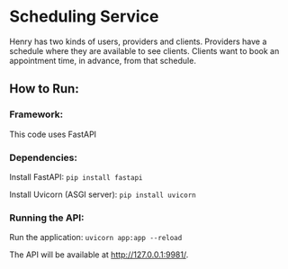 # Scheduling Service
Henry has two kinds of users, providers and clients. Providers have a schedule where they are available to see clients. Clients want to book an appointment time, in advance, from that schedule.

## How to Run:
### Framework: 
This code uses FastAPI

### Dependencies:
Install FastAPI: `pip install fastapi`

Install Uvicorn (ASGI server): `pip install uvicorn`

### Running the API:

Run the application: `uvicorn app:app --reload`

The API will be available at http://127.0.0.1:9981/.